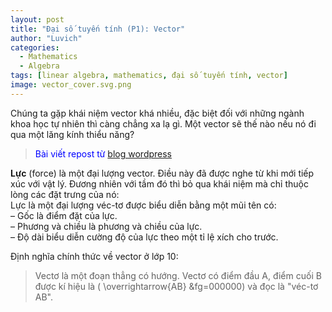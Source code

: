 ```yaml
---
layout: post
title: "Đại số tuyến tính (P1): Vector"
author: "Luvich"
categories: 
  - Mathematics
  - Algebra
tags: [linear algebra, mathematics, đại số tuyến tính, vector]
image: vector_cover.svg.png
---
```


Chúng ta gặp khái niệm vector khá nhiều, đặc biệt đối với những ngành khoa học tự nhiên thì càng chẳng xa lạ gì. Một vector sẽ thế nào nếu nó đi qua một lăng kính thiểu năng?<br>
> <span style="color:blue">Bài viết repost từ [blog wordpress](https://hoathekiet.wordpress.com/2023/12/16/chdeptrai-nhin-dai-so-tuyen-tinh-p1-khai-niem-vec-to/ 'blog wordpress') </span>

**Lực** (force) là một đại lượng vector. Điều này đã được nghe từ khi mới tiếp xúc với vật lý. Đương nhiên với tầm đó thì bỏ qua khái niệm mà chỉ thuộc lòng các đặt trưng của nó:<br>
Lực là một đại lượng véc-tơ được biểu diễn bằng một mũi tên có:<br>
– Gốc là điểm đặt của lực.<br>
– Phương và chiều là phương và chiều của lực.<br>
– Độ dài biểu diễn cường độ của lực theo một tỉ lệ xích cho trước.<br>

Định nghĩa chính thức về vector ở lớp 10:
> Vectơ là một đoạn thẳng có hướng. Vectơ có điểm đầu A, điểm cuối B được kí hiệu là \( \overrightarrow{AB} &fg=000000\) và đọc là "véc-tơ AB".
